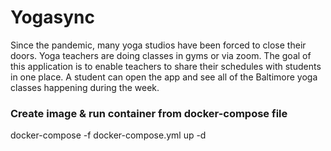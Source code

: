 # Yogasync
Since the pandemic, many yoga studios have been forced to close their doors.  Yoga teachers are doing classes in gyms or via zoom.  The goal of this application is to enable teachers to share their schedules with students in one place.  A student can open the app and see all of the Baltimore yoga classes happening during the week.

### Create image & run container from docker-compose file
docker-compose -f docker-compose.yml up -d
